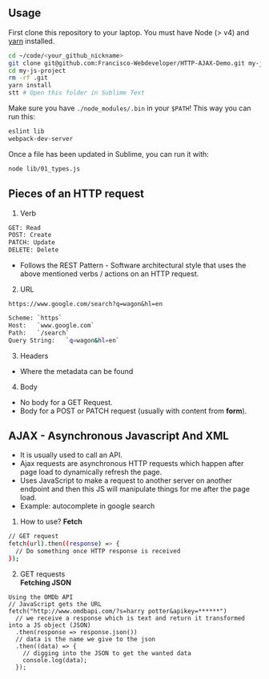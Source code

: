 ## Usage

First clone this repository to your laptop. You must have Node (> v4) and [yarn](https://yarnpkg.com/lang/en/docs/install/) installed.

```bash
cd ~/code/<your_github_nickname>
git clone git@github.com:Francisco-Webdeveloper/HTTP-AJAX-Demo.git my-js-project
cd my-js-project
rm -rf .git
yarn install
stt # Open this folder in Sublime Text
```

Make sure you have `./node_modules/.bin` in your `$PATH`! This way you can run this:

```bash
eslint lib
webpack-dev-server
```

Once a file has been updated in Sublime, you can run it with:

```bash
node lib/01_types.js
```
## Pieces of an HTTP request
1. Verb
```bash
GET: Read
POST: Create
PATCH: Update
DELETE: Delete
```
* Follows the REST Pattern - Software architectural style that uses the above mentioned verbs / actions on an HTTP request.

2. URL

`https://www.google.com/search?q=wagon&hl=en`
```bash
Scheme:	`https`
Host:	`www.google.com`
Path:	`/search`
Query String:	`q=wagon&hl=en`
```

3. Headers

* Where the metadata can be found

4. Body
* No body for a GET Request.
* Body for a POST or PATCH request (usually with content from **form**).

## AJAX - Asynchronous Javascript And XML
* It is usually used to call an API.
* Ajax requests are asynchronous HTTP requests which happen after page load to dynamically refresh the page.
* Uses JavaScript to make a request to another server on another endpoint and then this JS will manipulate things for me after the page load.
* Example: autocomplete in google search

1. How to use? **Fetch**
```bash
// GET request
fetch(url).then((response) => {
  // Do something once HTTP response is received
});
```
2. GET requests\
**Fetching JSON**
```batch
Using the OMDb API
// JavaScript gets the URL
fetch("http://www.omdbapi.com/?s=harry potter&apikey=******")
  // we receive a response which is text and return it transformed into a JS object (JSON)
  .then(response => response.json())
  // data is the name we give to the json
  .then((data) => {
    // digging into the JSON to get the wanted data
    console.log(data);
  });
```
